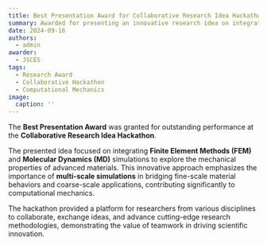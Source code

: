 ```yaml
---
title: Best Presentation Award for Collaborative Research Idea Hackathon  
summary: Awarded for presenting an innovative research idea on integrating FEM and MD simulations.  
date: 2024-09-16  
authors:  
  - admin  
awarder:
  - JSCES
tags:  
  - Research Award  
  - Collaborative Hackathon  
  - Computational Mechanics  
image:  
  caption: ''  
---
```


The **Best Presentation Award** was granted for outstanding performance at the **Collaborative Research Idea Hackathon**.  

The presented idea focused on integrating **Finite Element Methods (FEM)** and **Molecular Dynamics (MD)** simulations to explore the mechanical properties of advanced materials. This innovative approach emphasizes the importance of **multi-scale simulations** in bridging fine-scale material behaviors and coarse-scale applications, contributing significantly to computational mechanics.  

The hackathon provided a platform for researchers from various disciplines to collaborate, exchange ideas, and advance cutting-edge research methodologies, demonstrating the value of teamwork in driving scientific innovation.